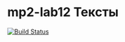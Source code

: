 # mp2-lab12 Тексты
[![Build Status](https://travis-ci.com/S11as/mp2-lab2.svg?branch=main)](https://travis-ci.com/S11as/mp2-lab12)